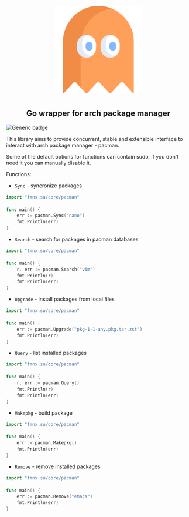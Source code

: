 <p align="center">
<img style="align: center; padding-left: 10px; padding-right: 10px; padding-bottom: 10px;" width="238px" height="238px" src="pacman.png" />
</p>

<h2 align="center">Go wrapper for arch package manager</h2>

![Generic badge](https://img.shields.io/badge/status-alpha-red.svg)

This library aims to provide concurrent, stable and extensible interface to interact with arch package manager - pacman.

Some of the default options for functions can contain sudo, if you don't need it you can manually disable it.

Functions:

- `Sync` - syncronize packages

```go
import "fmnx.su/core/pacman"

func main() {
	err := pacman.Sync("nano")
    fmt.Println(err)
}
```

- `Search` - search for packages in pacman databases

```go
import "fmnx.su/core/pacman"

func main() {
	r, err := pacman.Search("vim")
    fmt.Println(r)
    fmt.Println(err)
}
```

- `Upgrade` - install packages from local files

```go
import "fmnx.su/core/pacman"

func main() {
	err := pacman.Upgrade("pkg-1-1-any.pkg.tar.zst")
    fmt.Println(err)
}
```

- `Query` - list installed packages

```go
import "fmnx.su/core/pacman"

func main() {
	r, err := pacman.Query()
    fmt.Println(r)
    fmt.Println(err)
}
```

- `Makepkg` - build package

```go
import "fmnx.su/core/pacman"

func main() {
    err := pacman.Makepkg()
    fmt.Println(err)
}
```

- `Remove` - remove installed packages

```go
import "fmnx.su/core/pacman"

func main() {
    err := pacman.Remove("emacs")
    fmt.Println(err)
}
```
